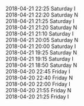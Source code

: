 2018-04-21 22:25 Saturday  I  
2018-04-21 22:20 Saturday  N  
2018-04-21 21:25 Saturday  I  
2018-04-21 21:20 Saturday  N  
2018-04-21 21:10 Saturday  I  
2018-04-21 20:05 Saturday  N  
2018-04-21 20:00 Saturday  I  
2018-04-21 19:25 Saturday  N  
2018-04-21 19:15 Saturday  I  
2018-04-21 18:50 Saturday  N  
2018-04-20 22:45 Friday  I  
2018-04-20 22:40 Friday  N  
2018-04-20 22:00 Friday  I  
2018-04-20 21:55 Friday  N  
2018-04-20 21:25 Friday  I  

